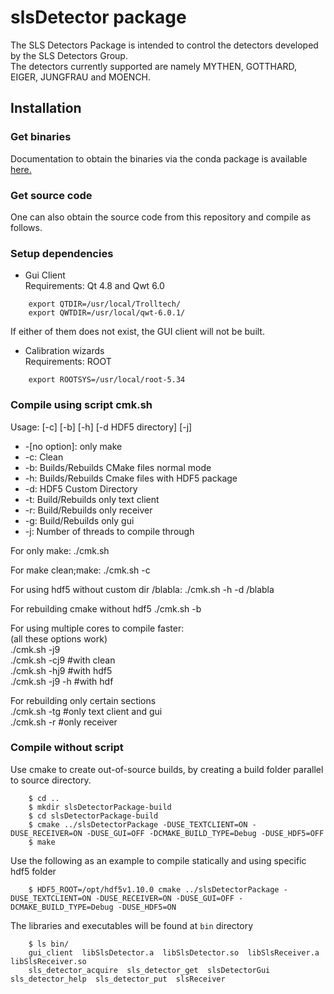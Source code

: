 # slsDetector package

The SLS Detectors Package is intended to control the detectors developed by the SLS Detectors Group. <br> 
The detectors currently supported are namely MYTHEN, GOTTHARD, EIGER, JUNGFRAU and MOENCH.<br>

## Installation

### Get binaries
Documentation to obtain the binaries via the conda package is available [here.](https://github.com/slsdetectorgroup/sls_detector_software)

### Get source code
One can also obtain the source code from this repository and compile as follows.

### Setup dependencies 
* Gui Client <br>
Requirements: Qt 4.8 and Qwt 6.0
```
    export QTDIR=/usr/local/Trolltech/
    export QWTDIR=/usr/local/qwt-6.0.1/
```
If either of them does not exist, the GUI client will not be built.

* Calibration wizards<br>
Requirements: ROOT
```
    export ROOTSYS=/usr/local/root-5.34
```

### Compile using script cmk.sh
Usage: [-c] [-b] [-h] [-d HDF5 directory] [-j]<br>
 * -[no option]: only make<br>
 * -c: Clean<br>
 * -b: Builds/Rebuilds CMake files normal mode<br>
 * -h: Builds/Rebuilds Cmake files with HDF5 package<br>
 * -d: HDF5 Custom Directory<br>
 * -t: Build/Rebuilds only text client<br>
 * -r: Build/Rebuilds only receiver<br>
 * -g: Build/Rebuilds only gui<br>
 * -j: Number of threads to compile through<br>
 
For only make:
./cmk.sh

For make clean;make:
./cmk.sh -c

For using hdf5 without custom dir /blabla:
./cmk.sh -h -d /blabla

For rebuilding cmake without hdf5 
./cmk.sh -b

For using multiple cores to compile faster:<br>
(all these options work)<br>
./cmk.sh -j9<br>
./cmk.sh -cj9 #with clean<br>
./cmk.sh -hj9 #with hdf5<br>
./cmk.sh -j9 -h #with hdf<br>

For rebuilding only certain sections<br>
./cmk.sh -tg #only text client and gui<br>
./cmk.sh -r #only receiver<br>


### Compile without script
Use cmake to create out-of-source builds, by creating a build folder parallel to source directory.
```
    $ cd ..
    $ mkdir slsDetectorPackage-build
    $ cd slsDetectorPackage-build
    $ cmake ../slsDetectorPackage -DUSE_TEXTCLIENT=ON -DUSE_RECEIVER=ON -DUSE_GUI=OFF -DCMAKE_BUILD_TYPE=Debug -DUSE_HDF5=OFF 
    $ make
```

Use the following as an example to compile statically and using specific hdf5 folder
```
    $ HDF5_ROOT=/opt/hdf5v1.10.0 cmake ../slsDetectorPackage -DUSE_TEXTCLIENT=ON -DUSE_RECEIVER=ON -DUSE_GUI=OFF -DCMAKE_BUILD_TYPE=Debug -DUSE_HDF5=ON
 ```  
The libraries and executables will be found at `bin` directory
```
    $ ls bin/
    gui_client  libSlsDetector.a  libSlsDetector.so  libSlsReceiver.a  libSlsReceiver.so
    sls_detector_acquire  sls_detector_get  slsDetectorGui  sls_detector_help  sls_detector_put  slsReceiver
```
